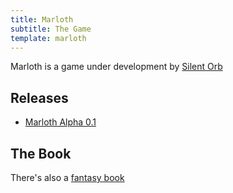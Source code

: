 ```yaml
---
title: Marloth
subtitle: The Game
template: marloth 
---
```


Marloth is a game under development by [Silent Orb](/)

## Releases

* [Marloth Alpha 0.1](./marloth-game-0.1.md)

## The Book

There's also a [fantasy book](./marloth-books.md)

<!---
## Ye Old Game

There was also a [previous Marloth game](./marloth-game-old.md)
-->
